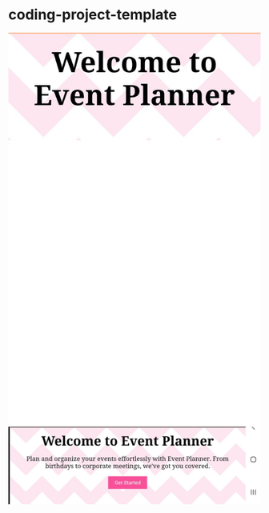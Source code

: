 # coding-project-template
![image alt](https://github.com/Charmaine-byte/Event-Planner/blob/1d2f61ce4eaad2f96c635bc68e3013bf102a1350/Screenshot_20250712-122831.jpg)
![image alt](https://github.com/Charmaine-byte/Event-Planner/blob/fe57154fc8a21511bc1a06c03126d9a80662a245/Screenshot_20250712-134055.jpg)
